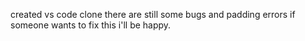created vs code clone there are still some bugs and padding errors if someone wants to fix this i'll be happy.
